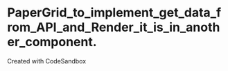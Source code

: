 # PaperGrid_to_implement_get_data_from_API_and_Render_it_is_in_another_component.
Created with CodeSandbox
